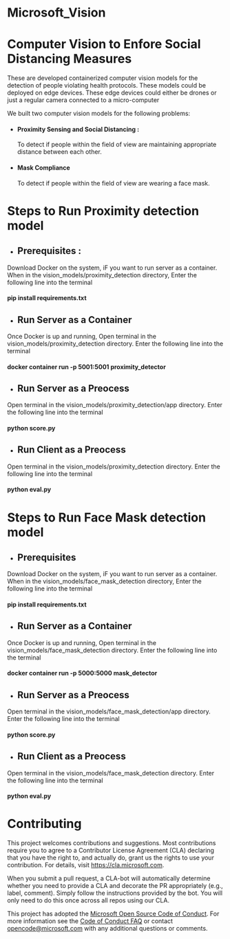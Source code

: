 # Microsoft_Vision



# Computer Vision to Enfore Social Distancing Measures

These are developed containerized computer vision models for the detection of people violating health protocols. These models could be deployed on edge devices. These edge devices could either be drones or just a regular camera connected to a micro-computer

We built two computer vision models for the following problems:	

* #### Proximity Sensing and Social Distancing :
    To detect if people within the field of view are maintaining appropriate distance between each other.
* #### Mask Compliance
    To detect if people within the field of view are wearing a face mask.

# Steps to Run Proximity detection model

* ## Prerequisites :
Download Docker on the system, iF you want to run server as a container.
When in the vision_models/proximity_detection directory,
Enter the following line into the terminal
#### pip install requirements.txt

* ## Run Server as a Container
Once Docker is up and running,
Open terminal in the vision_models/proximity_detection directory.
Enter the following line into the terminal
#### docker container run -p 5001:5001 proximity_detector

* ## Run Server as a Preocess
Open terminal in the vision_models/proximity_detection/app directory.
Enter the following line into the terminal
#### python score.py

* ## Run Client as a Preocess
Open terminal in the vision_models/proximity_detection directory.
Enter the following line into the terminal
#### python eval.py

# Steps to Run Face Mask detection model

* ## Prerequisites
Download Docker on the system, iF you want to run server as a container.
When in the vision_models/face_mask_detection directory,
Enter the following line into the terminal
#### pip install requirements.txt

* ## Run Server as a Container
Once Docker is up and running,
Open terminal in the vision_models/face_mask_detection directory.
Enter the following line into the terminal
#### docker container run -p 5000:5000 mask_detector

* ## Run Server as a Preocess
Open terminal in the vision_models/face_mask_detection/app directory.
Enter the following line into the terminal
#### python score.py

* ## Run Client as a Preocess
Open terminal in the vision_models/face_mask_detection directory.
Enter the following line into the terminal
#### python eval.py

# Contributing

This project welcomes contributions and suggestions.  Most contributions require you to agree to a
Contributor License Agreement (CLA) declaring that you have the right to, and actually do, grant us
the rights to use your contribution. For details, visit https://cla.microsoft.com.

When you submit a pull request, a CLA-bot will automatically determine whether you need to provide
a CLA and decorate the PR appropriately (e.g., label, comment). Simply follow the instructions
provided by the bot. You will only need to do this once across all repos using our CLA.

This project has adopted the [Microsoft Open Source Code of Conduct](https://opensource.microsoft.com/codeofconduct/).
For more information see the [Code of Conduct FAQ](https://opensource.microsoft.com/codeofconduct/faq/) or
contact [opencode@microsoft.com](mailto:opencode@microsoft.com) with any additional questions or comments.
